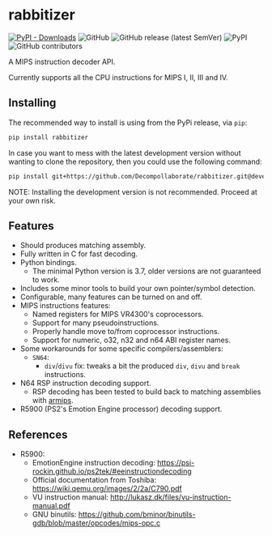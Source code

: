 # rabbitizer

[![PyPI - Downloads](https://img.shields.io/pypi/dm/rabbitizer)](https://pypi.org/project/rabbitizer/)
![GitHub](https://img.shields.io/github/license/Decompollaborate/rabbitizer)
![GitHub release (latest SemVer)](https://img.shields.io/github/v/release/Decompollaborate/rabbitizer)
![PyPI](https://img.shields.io/pypi/v/rabbitizer)
![GitHub contributors](https://img.shields.io/github/contributors/Decompollaborate/rabbitizer?logo=purple)

A MIPS instruction decoder API.

Currently supports all the CPU instructions for MIPS I, II, III and IV.

## Installing

The recommended way to install is using from the PyPi release, via `pip`:

```bash
pip install rabbitizer
```

In case you want to mess with the latest development version without wanting to clone the repository, then you could use the following command:

```bash
pip install git+https://github.com/Decompollaborate/rabbitizer.git@develop
```

NOTE: Installing the development version is not recommended. Proceed at your own risk.

## Features

- Should produces matching assembly.
- Fully written in C for fast decoding.
- Python bindings.
  - The minimal Python version is 3.7, older versions are not guaranteed to work.
- Includes some minor tools to build your own pointer/symbol detection.
- Configurable, many features can be turned on and off.
- MIPS instructions features:
  - Named registers for MIPS VR4300's coprocessors.
  - Support for many pseudoinstructions.
  - Properly handle move to/from coprocessor instructions.
  - Support for numeric, o32, n32 and n64 ABI register names.
- Some workarounds for some specific compilers/assemblers:
  - `SN64`:
    - `div`/`divu` fix: tweaks a bit the produced `div`, `divu` and `break` instructions.
- N64 RSP instruction decoding support.
  - RSP decoding has been tested to build back to matching assemblies with [armips](https://github.com/Kingcom/armips/).
- R5900 (PS2's Emotion Engine processor) decoding support.

## References

- R5900:
  - EmotionEngine instruction decoding: <https://psi-rockin.github.io/ps2tek/#eeinstructiondecoding>
  - Official documentation from Toshiba: <https://wiki.qemu.org/images/2/2a/C790.pdf>
  - VU instruction manual: <http://lukasz.dk/files/vu-instruction-manual.pdf>
  - GNU binutils: <https://github.com/bminor/binutils-gdb/blob/master/opcodes/mips-opc.c>

